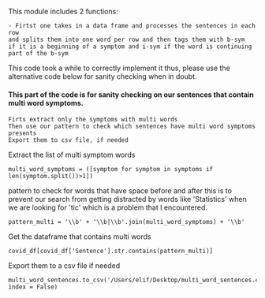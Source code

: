 
This module includes 2 functions:

    - Firtst one takes in a data frame and processes the sentences in each row 
    and splits them into one word per row and then tags them with b-sym 
    if it is a beginning of a symptom and i-sym if the word is continuing part of the b-sym
   

This code took a while to correctly implement it thus, please use the alternative code below for sanity checking when in doubt. 



#### This part of the code is for sanity checking on our sentences that contain multi word symptoms. 

    Firts extract only the symptoms with multi words
    Then use our pattern to check which sentences have multi word symptoms presents
    Export them to csv file, if needed
    
Extract the list of multi symptom words
      
    multi_word_symptoms = ([symptom for symptom in symptoms if len(symptom.split())>1])

pattern to check for words that have space before and after 
this is to prevent our search from getting distracted by words like 'Statistics' when we are
looking for 'tic' which is a problem that I encountered.

    pattern_multi = '\\b' + '\\b|\\b'.join(multi_word_symptoms) + '\\b'

Get the dataframe that contains multi words

    covid_df[covid_df['Sentence'].str.contains(pattern_multi)]

Export them to a csv file if needed
    
    multi_word_sentences.to_csv('/Users/elif/Desktop/multi_word_sentences.csv', index = False)
